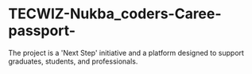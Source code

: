 # TECWIZ-Nukba_coders-Caree-passport-
The project is a 'Next Step' initiative and a platform designed to support graduates, students, and professionals.
